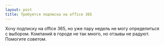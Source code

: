 ```yaml
---
layout: post 
title: Требуется подписка на office 365 
--- 
```

Хочу подписку на office 365, но уже пару недель не могу определиться с выбором. Компаний в городе не так много, но отзывы не радуют. Помогите советом.
